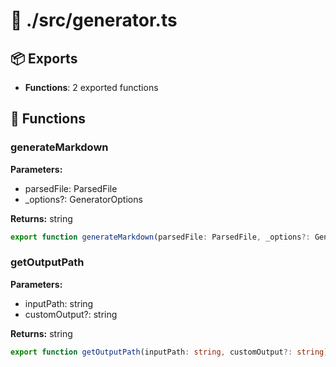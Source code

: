 # 📁 ./src/generator.ts

## 📦 Exports
- **Functions**: 2 exported functions

## 🔧 Functions

### generateMarkdown

**Parameters:**
- parsedFile: ParsedFile
- _options?: GeneratorOptions

**Returns:** string

```typescript
export function generateMarkdown(parsedFile: ParsedFile, _options?: GeneratorOptions): string
```

### getOutputPath

**Parameters:**
- inputPath: string
- customOutput?: string

**Returns:** string

```typescript
export function getOutputPath(inputPath: string, customOutput?: string): string
```